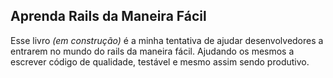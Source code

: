 ## Aprenda Rails da Maneira Fácil

Esse livro _(em construção)_ é a minha tentativa de ajudar desenvolvedores a entrarem no mundo do rails da maneira fácil. Ajudando os mesmos a escrever código de qualidade, testável e mesmo assim sendo produtivo.
